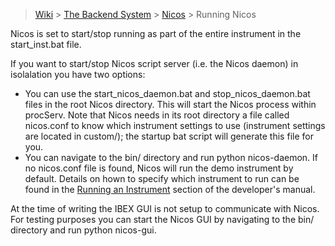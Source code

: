 > [Wiki](Home) > [The Backend System](The-Backend-System) > [Nicos](Nicos) > Running Nicos

Nicos is set to start/stop running as part of the entire instrument in the start_inst.bat file.

If you want to start/stop Nicos script server (i.e. the Nicos daemon) in isolalation you have two options:
* You can use the start_nicos_daemon.bat and stop_nicos_daemon.bat files in the root Nicos directory. This will start the Nicos process within procServ. Note that Nicos needs in its root directory a file called nicos.conf to know which instrument settings to use (instrument settings are located in custom/); the startup bat script will generate this file for you.
* You can navigate to the bin/ directory and run python nicos-daemon. If no nicos.conf file is found, Nicos will run the demo instrument by default. Details on hown to specify which instrument to run can be found in the [Running an Instrument](Configuring-and-Running-a-New-Nicos-Instrument) section of the developer's manual.

At the time of writing the IBEX GUI is not setup to communicate with Nicos. For testing purposes you can start the Nicos GUI by navigating to the bin/ directory and run python nicos-gui.